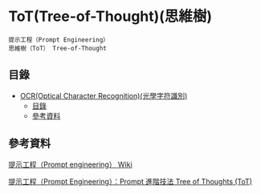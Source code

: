 # ToT(Tree-of-Thought)(思維樹)

```
提示工程（Prompt Engineering）
思維樹（ToT） Tree-of-Thought
```

## 目錄

- [OCR(Optical Character Recognition)(光學字符識別)](#ocroptical-character-recognition光學字符識別)
  - [目錄](#目錄)
  - [參考資料](#參考資料)

## 參考資料

[提示工程（Prompt engineering） Wiki](https://zh.wikipedia.org/zh-tw/%E6%8F%90%E7%A4%BA%E5%B7%A5%E7%A8%8B)

[提示工程（Prompt Engineering）：Prompt 進階技法 Tree of Thoughts (ToT)](https://ithelp.ithome.com.tw/m/articles/10323774)
